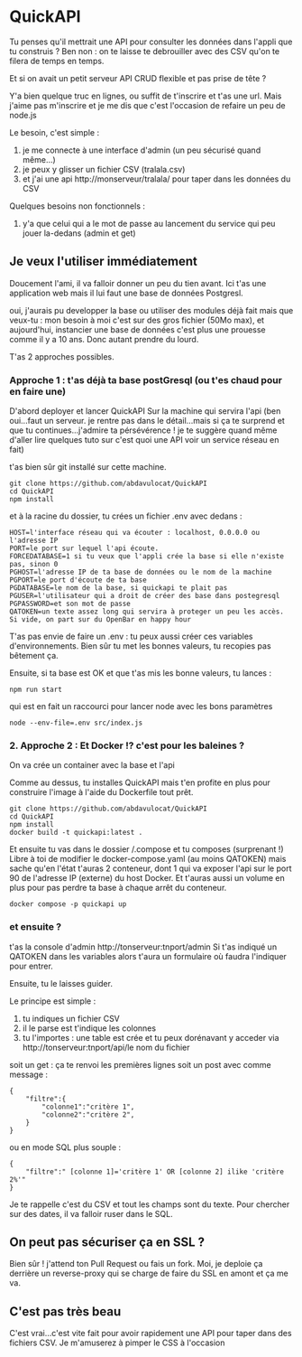 # QuickAPI

Tu penses qu'il mettrait une API pour consulter les données dans l'appli que tu construis ?
Ben non : on te laisse te debrouiller avec des CSV qu'on te filera de temps en temps.

Et si on avait un petit serveur API CRUD flexible et pas prise de tête ?

Y'a bien quelque truc en lignes, ou suffit de t'inscrire et t'as une url.
Mais j'aime pas m'inscrire et je me dis que c'est l'occasion de refaire un peu de node.js

Le besoin, c'est simple : 
1. je me connecte à une interface d'admin (un peu sécurisé quand même...)
2. je peux y glisser un fichier CSV (tralala.csv)
3. et j'ai une api http://monserveur/tralala/ pour taper dans les données du CSV

Quelques besoins non fonctionnels : 
1. y'a que celui qui a le mot de passe au lancement du service qui peu jouer la-dedans (admin et get)

## Je veux l'utiliser immédiatement

Doucement l'ami, il va falloir donner un peu du tien avant.
Ici t'as une application web mais il lui faut une base de données Postgresl. 

oui, j'aurais pu developper la base ou utiliser des modules déjà fait mais que veux-tu : mon besoin à moi c'est sur des gros fichier (50Mo max), et aujourd'hui, instancier une base de données c'est plus une prouesse comme il y a 10 ans. Donc autant prendre du lourd.  

T'as 2 approches possibles. 

### Approche 1 : t'as déjà ta base postGresql (ou t'es chaud pour en faire une)

D'abord deployer et lancer QuickAPI Sur la machine qui servira l'api (ben oui...faut un serveur. je rentre pas dans le détail...mais si ça te surprend et que tu continues...j'admire ta pérsévérence ! je te suggère quand même d'aller lire quelques tuto sur c'est quoi une API voir un service réseau en fait)

t'as bien sûr git installé sur cette machine.

    git clone https://github.com/abdavulocat/QuickAPI
    cd QuickAPI
    npm install

et à la racine du dossier, tu crées un fichier .env avec dedans : 

    HOST=l'interface réseau qui va écouter : localhost, 0.0.0.0 ou l'adresse IP
    PORT=le port sur lequel l'api écoute.
    FORCEDATABASE=1 si tu veux que l'appli crée la base si elle n'existe pas, sinon 0
    PGHOST=l'adresse IP de ta base de données ou le nom de la machine
    PGPORT=le port d'écoute de ta base
    PGDATABASE=le nom de la base, si quickapi te plait pas
    PGUSER=l'utilisateur qui a droit de créer des base dans postegresql
    PGPASSWORD=et son mot de passe
    QATOKEN=un texte assez long qui servira à proteger un peu les accès. Si vide, on part sur du OpenBar en happy hour

T'as pas envie de faire un .env : tu peux aussi créer ces variables d'environnements.
Bien sûr tu met les bonnes valeurs, tu recopies pas bêtement ça.

Ensuite, si ta base est OK et que t'as mis les bonne valeurs, tu lances :

    npm run start

qui est en fait un raccourci pour lancer node avec les bons paramètres

    node --env-file=.env src/index.js


### 2. Approche 2 : Et Docker !? c'est pour les baleines ?

On va crée un container avec la base et l'api

Comme au dessus, tu installes QuickAPI mais t'en profite en plus pour construire l'image à l'aide du Dockerfile tout prêt.

    git clone https://github.com/abdavulocat/QuickAPI
    cd QuickAPI
    npm install
    docker build -t quickapi:latest .

Et ensuite tu vas dans le dossier /.compose et tu composes (surprenant !)
Libre à toi de modifier le docker-compose.yaml (au moins QATOKEN) mais sache qu'en l'état t'auras 2 conteneur, dont 1 qui va exposer l'api sur le port 90 de l'adresse IP (externe) du host Docker. Et t'auras aussi un volume en plus pour pas perdre ta base à chaque arrêt du conteneur.

    docker compose -p quickapi up

### et ensuite ?

t'as la console d'admin http://tonserveur:tnport/admin 
Si t'as indiqué un QATOKEN dans les variables alors t'aura un formulaire où faudra l'indiquer pour entrer.

Ensuite, tu le laisses guider.

Le principe est simple : 
1. tu indiques un fichier CSV
2. il le parse est t'indique les colonnes
3. tu l'importes : une table est crée et tu peux dorénavant y acceder via http://tonserveur:tnport/api/le nom du fichier

soit un get : ça te renvoi les premières lignes
soit un post avec comme message : 

    {
        "filtre":{
            "colonne1":"critère 1",
            "colonne2":"critère 2",
        }
    }


ou en mode SQL plus souple : 

    {
        "filtre":" [colonne 1]='critère 1' OR [colonne 2] ilike 'critère 2%'"
    }

Je te rappelle c'est du CSV et tout les champs sont du texte.
Pour chercher sur des dates, il va falloir ruser dans le SQL.

## On peut pas sécuriser ça en SSL ?
Bien sûr ! j'attend ton Pull Request ou fais un fork. 
Moi, je deploie ça derrière un reverse-proxy qui se charge de faire du SSL en amont et ça me va.

## C'est pas très beau
C'est vrai...c'est vite fait pour avoir rapidement une API pour taper dans des fichiers CSV.
Je m'amuserez à pimper le CSS à l'occasion

